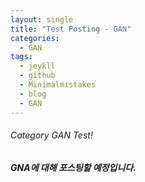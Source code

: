 ```yaml
---
layout: single
title: "Test Posting - GAN"
categories:
  - GAN
tags:
  - jeykll
  - github
  - Minimalmistakes
  - blog
  - GAN
---
```


###### Category GAN Test!

##### GNA에 대해 포스팅할 예정입니다.
